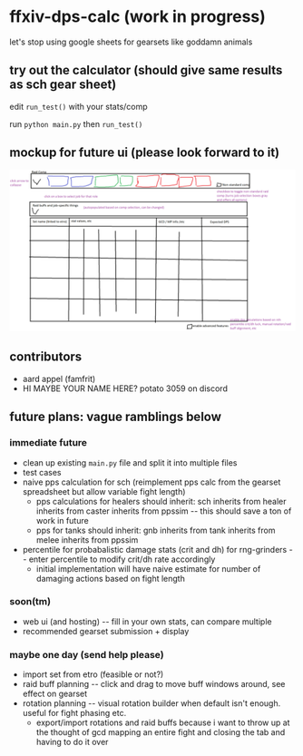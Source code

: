 # ffxiv-dps-calc (work in progress)

let's stop using google sheets for gearsets like goddamn animals

## try out the calculator (should give same results as sch gear sheet)

edit `run_test()` with your stats/comp

run `python main.py` then `run_test()`

## mockup for future ui (please look forward to it)

![ui mockup](ui_mockup.png)

## contributors

* aard appel (famfrit)
* HI MAYBE YOUR NAME HERE? potato 3059 on discord

## future plans: vague ramblings below

### immediate future

* clean up existing `main.py` file and split it into multiple files
* test cases
* naive pps calculation for sch (reimplement pps calc from the gearset spreadsheet but allow variable fight length)
    * pps calculations for healers should inherit: sch inherits from healer inherits from caster inherits from ppssim -- this should save a ton of work in future
    * pps for tanks should inherit: gnb inherits from tank inherits from melee inherits from ppssim
* percentile for probabalistic damage stats (crit and dh) for rng-grinders -- enter percentile to modify crit/dh rate accordingly
    * initial implementation will have naive estimate for number of damaging actions based on fight length

### soon(tm)

* web ui (and hosting) -- fill in your own stats, can compare multiple
* recommended gearset submission + display

### maybe one day (send help please)

* import set from etro (feasible or not?)
* raid buff planning -- click and drag to move buff windows around, see effect on gearset
* rotation planning -- visual rotation builder when default isn't enough. useful for fight phasing etc.
    * export/import rotations and raid buffs because i want to throw up at the thought of gcd mapping an entire fight and closing the tab and having to do it over
